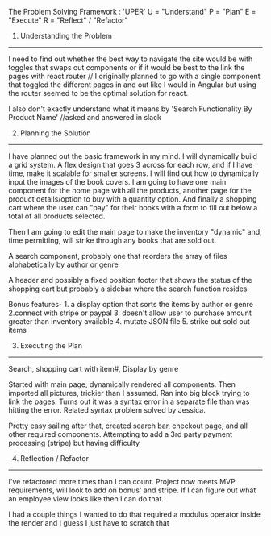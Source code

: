 The Problem Solving Framework : 'UPER'
U = "Understand"
P = "Plan"
E = "Execute"
R = "Reflect" / "Refactor"

1. Understanding the Problem

---

I need to find out whether the best way to navigate the site would be with toggles that swaps out components or if it would be best to the link the pages with react router // I originally planned to go with a single component that toggled the different pages in and out like I  would in Angular but using the router seemed to be the optimal solution for react.

I also don't exactly understand what it means by 'Search Functionality By Product Name' //asked and answered in slack

2. Planning the Solution

---

I have planned out the basic framework in my mind. I will dynamically build a grid system. A flex design that goes 3 across for each row, and if I have time, make it scalable for smaller screens. I will find out how to dynamically input the images of the book covers. I am going to have one main component for the home page with all the products, another page for the product details/option to buy with a quantity option. And finally a shopping cart where the user can "pay" for their books with a form to fill out below a total of all products selected.

Then I am going to edit the main page to make the inventory "dynamic" and, time permitting, will strike through any books that are sold out.

A search component, probably one that reorders the array of files alphabetically by author or genre

A header and possibly a fixed position footer that shows the status of the shopping cart but probably a sidebar where the search function resides

Bonus features- 1. a display option that sorts the items by author or genre 2.connect with stripe or paypal 3. doesn't allow user to purchase amount greater than inventory available 4. mutate JSON file 5. strike out sold out items

3. Executing the Plan

---

Search, shopping cart with item#, Display by genre

Started with main page, dynamically rendered all components. Then imported all pictures, trickier than I assumed. Ran into big block trying to link the pages. Turns out it was a syntax error in a separate file than was hitting the error. Related syntax problem solved by Jessica. 

Pretty easy sailing after that, created search bar, checkout page, and all other required components. Attempting to add a 3rd party payment processing (stripe) but having difficulty


4. Reflection / Refactor

---
I've refactored more times than I can count. Project now meets MVP requirements, will look to add on bonus' and stripe. If I can figure out what an employee view looks like then I can do that. 

I had a couple things I wanted to do that required a modulus operator inside the render and I guess I just have to scratch that